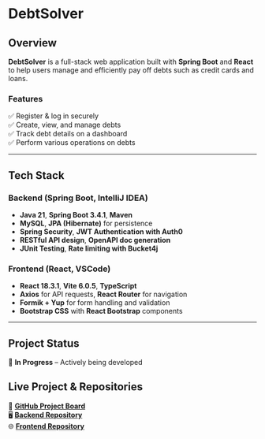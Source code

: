 # DebtSolver

## Overview  
**DebtSolver** is a full-stack web application built with **Spring Boot** and **React** to help users manage and efficiently pay off debts such as credit cards and loans.  

### Features  
✅ Register & log in securely  
✅ Create, view, and manage debts  
✅ Track debt details on a dashboard  
✅ Perform various operations on debts  

---

## Tech Stack  

### Backend (Spring Boot, IntelliJ IDEA)  
- **Java 21**, **Spring Boot 3.4.1**, **Maven**  
- **MySQL**, **JPA (Hibernate)** for persistence  
- **Spring Security**, **JWT Authentication with Auth0**  
- **RESTful API design**, **OpenAPI doc generation**  
- **JUnit Testing**, **Rate limiting with Bucket4j**  

### Frontend (React, VSCode)  
- **React 18.3.1**, **Vite 6.0.5**, **TypeScript**  
- **Axios** for API requests, **React Router** for navigation  
- **Formik + Yup** for form handling and validation  
- **Bootstrap CSS** with **React Bootstrap** components  

---

## Project Status  
🚀 **In Progress** – Actively being developed  

## Live Project & Repositories  

🔗 **[GitHub Project Board](https://github.com/users/jsonmw/projects/2/views/1)**  
🖥️ **[Backend Repository](https://github.com/jsonmw/DebtSolver-Backend)**  
🌐 **[Frontend Repository](https://github.com/jsonmw/DebtSolver-Frontend)**  
